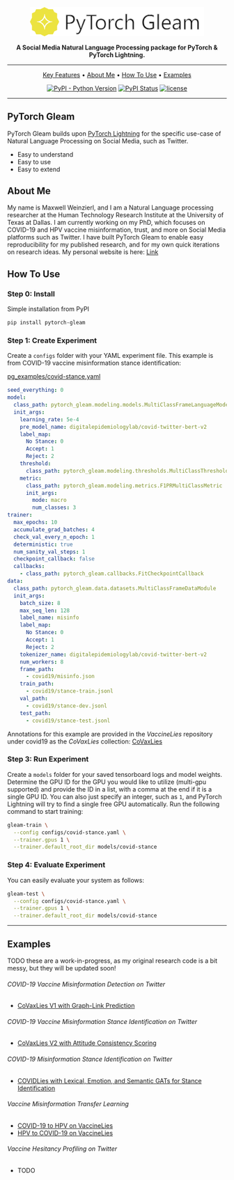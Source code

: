 <div align="center">

<img src="docs/images/banner.png" width="400px">

**A Social Media Natural Language Processing package for PyTorch & PyTorch Lightning.**

______________________________________________________________________

<p align="center">
  <a href="#pytorch-gleam">Key Features</a> •
  <a href="#about-me">About Me</a> •
  <a href="#how-to-use">How To Use</a> •
  <a href="#examples">Examples</a>
</p>

[![PyPI - Python Version](https://img.shields.io/pypi/pyversions/pytorch-gleam)](https://pypi.org/project/pytorch-gleam/)
[![PyPI Status](https://badge.fury.io/py/pytorch-gleam.svg)](https://badge.fury.io/py/pytorch-gleam)
[![license](https://img.shields.io/badge/License-Apache%202.0-blue.svg)](https://github.com/Supermaxman/pytorch-gleam/blob/master/LICENSE.txt)

[comment]: <> ([![PyPI Status]&#40;https://pepy.tech/badge/pytorch-gleam&#41;]&#40;https://pepy.tech/project/pytorch-gleam&#41;)
[comment]: <> ([![codecov]&#40;https://codecov.io/gh/supermaxman/pytorch-gleam/branch/master/graph/badge.svg&#41;]&#40;https://codecov.io/gh/supermaxman/pytorch-gleam&#41;)


</div>

______________________________________________________________________

## PyTorch Gleam

PyTorch Gleam builds upon [PyTorch Lightning](https://github.com/PyTorchLightning/pytorch-lightning) 
for the specific use-case of Natural Language Processing on Social Media, such as Twitter. 

 * Easy to understand
 * Easy to use
 * Easy to extend

## About Me
My name is Maxwell Weinzierl, and I am a Natural Language processing researcher at the 
Human Technology Research Institute at the University of Texas at Dallas. I am currently 
working on my PhD, which focuses on COVID-19 and HPV vaccine misinformation, trust, and more 
on Social Media platforms such as Twitter. I have built PyTorch Gleam to enable easy reproducibility 
for my published research, and for my own quick iterations on research ideas. My personal website is here: 
[Link](https://personal.utdallas.edu/~maxwell.weinzierl/)

## How To Use

### Step 0: Install

Simple installation from PyPI

```bash
pip install pytorch-gleam
```

### Step 1: Create Experiment
Create a `configs` folder with your YAML experiment file. 
This example is from COVID-19 vaccine misinformation stance identification:

[pg_examples/covid-stance.yaml](https://github.com/Supermaxman/pytorch-gleam/tree/master/pg_examples)

```yaml
seed_everything: 0
model:
  class_path: pytorch_gleam.modeling.models.MultiClassFrameLanguageModel
  init_args:
    learning_rate: 5e-4
    pre_model_name: digitalepidemiologylab/covid-twitter-bert-v2
    label_map:
      No Stance: 0
      Accept: 1
      Reject: 2
    threshold:
      class_path: pytorch_gleam.modeling.thresholds.MultiClassThresholdModule
    metric:
      class_path: pytorch_gleam.modeling.metrics.F1PRMultiClassMetric
      init_args:
        mode: macro
        num_classes: 3
trainer:
  max_epochs: 10
  accumulate_grad_batches: 4
  check_val_every_n_epoch: 1
  deterministic: true
  num_sanity_val_steps: 1
  checkpoint_callback: false
  callbacks:
    - class_path: pytorch_gleam.callbacks.FitCheckpointCallback
data:
  class_path: pytorch_gleam.data.datasets.MultiClassFrameDataModule
  init_args:
    batch_size: 8
    max_seq_len: 128
    label_name: misinfo
    label_map:
      No Stance: 0
      Accept: 1
      Reject: 2
    tokenizer_name: digitalepidemiologylab/covid-twitter-bert-v2
    num_workers: 8
    frame_path:
      - covid19/misinfo.json
    train_path:
      - covid19/stance-train.jsonl
    val_path:
      - covid19/stance-dev.jsonl
    test_path:
      - covid19/stance-test.jsonl
```

Annotations for this example are provided in the *VaccineLies* repository under covid19 as the *CoVaxLies* collection:
[CoVaxLies](https://github.com/Supermaxman/vaccine-lies/tree/master/covid19)


### Step 3: Run Experiment
Create a `models` folder for your saved tensorboard logs and model weights. 
Determine the GPU ID for the GPU you would like to utilize (multi-gpu supported) and provide the ID in a list, with 
a comma at the end if it is a single GPU ID. You can also just specify an integer, such as `1`, and PyTorch Lightning will try 
to find a single free GPU automatically.
Run the following command to start training:
```bash
gleam-train \
  --config configs/covid-stance.yaml \
  --trainer.gpus 1 \
  --trainer.default_root_dir models/covid-stance
```

### Step 4: Evaluate Experiment
You can easily evaluate your system as follows:
```bash
gleam-test \
  --config configs/covid-stance.yaml \
  --trainer.gpus 1 \
  --trainer.default_root_dir models/covid-stance
```

______________________________________________________________________

## Examples

TODO these are a work-in-progress, as my original research code is a bit messy, but they will be updated soon!

###### COVID-19 Vaccine Misinformation Detection on Twitter

- [CoVaxLies V1 with Graph-Link Prediction]()

###### COVID-19 Vaccine Misinformation Stance Identification on Twitter

- [CoVaxLies V2 with Attitude Consistency Scoring]()

###### COVID-19 Misinformation Stance Identification on Twitter

- [COVIDLies with Lexical, Emotion, and Semantic GATs for Stance Identification]()

###### Vaccine Misinformation Transfer Learning

- [COVID-19 to HPV on VaccineLies]()
- [HPV to COVID-19 on VaccineLies]()


###### Vaccine Hesitancy Profiling on Twitter

- TODO
